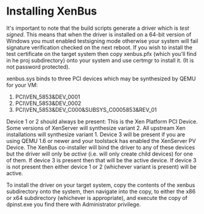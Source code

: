 Installing XenBus
=================

It's important to note that the build scripts generate a driver which is
*test signed*. This means that when the driver is installed on a 64-bit
version of Windows you must enabled testsigning mode otherwise your system
will fail signature verification checked on the next reboot.
If you wish to install the test certificate on the target system then copy
xenbus.pfx (which you'll find in he proj subdirectory) onto your system and
use certmgr to install it. (It is not password protected).

xenbus.sys binds to three PCI devices which may be synthesized by QEMU for
your VM:

1. PCI\\VEN_5853&DEV_0001
2. PCI\\VEN_5853&DEV_0002
3. PCI\\VEN_5853&DEV_C000&SUBSYS_C0005853&REV_01

Device 1 or 2 should always be present: This is the Xen Platform PCI Device.
Some versions of XenServer will synthesize variant 2. All upstream Xen
installations will synthesize variant 1.
Device 3 will be present if you are using QEMU 1.6 or newer and your
toolstack has enabled the XenServer PV Device.
The XenBus co-installer will bind the driver to any of these devices but the
driver will only be *active* (i.e. will only create child devices) for one
of them. If device 3 is present then that will be the active device. If
device 3 is not present then either device 1 or 2 (whichever variant is
present) will be active.

To install the driver on your target system, copy the contents of the xenbus
subdirectory onto the system, then navigate into the copy, to either the x86
or x64 subdirectory (whichever is appropriate), and execute the copy of
dpinst.exe you find there with Administrator privilege.
